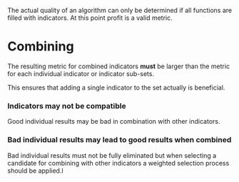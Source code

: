 The actual quality of an algorithm can only be determined if all functions are filled with indicators. At this point profit is a valid metric.

Combining
=========

The resulting metric for combined indicators **must** be larger than the metric for each individual indicator or indicator sub-sets.

This ensures that adding a single indicator to the set actually is beneficial.

### Indicators may not be compatible

Good individual results may be bad in combination with other indicators.

### Bad individual results may lead to good results when combined

Bad individual results must not be fully eliminated but when selecting a candidate for combining with other indicators a weighted selection process should be applied.l